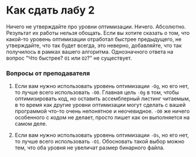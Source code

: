 # Как сдать лабу 2

Ничего не утверждайте про уровни оптимизации. Ничего. Абсолютно. Результат их работы нельзя обощать. Если вы хотите сказать о том, что какой-то уровень оптимизации отработал быстрее предыдущего, не утверждайте, что так будет всегда, это неверно, добавляйте, что так получилось в рамках вашего алгоритма. Однозначного ответа на вопрос "Что быстрее? `О1` или `О2`?" не существует.

### Вопросы от преподавателя
1) Если вам нужно использовать уровень оптимизации `-Og`, но его нет, то лучше всего использовать `-O0`. Главная цель `-Og` в том, чтобы оптимизировать код, но оставить ассемблерный листинг читаемым, в то время как другие уровни оптимизации могут сделать с вашей программой что-то очень непонятное и неочевидное. `-O0` же ничего особенного с кодом не делает, просто пишет как он выполняется на самом деле.

2) Если вам нужно использовать уровень оптимизации `-Os`, но его нет, то лучше всего использовать `-O1`. Обосновать такой выбор можно тем, что оба уровня не увеличат размер бинарного файла.
